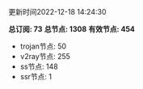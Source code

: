 更新时间2022-12-18 14:24:30

**总订阅: 73**
**总节点: 1308**
**有效节点: 454**
- trojan节点: 50
- v2ray节点: 255
- ss节点: 148
- ssr节点: 1
